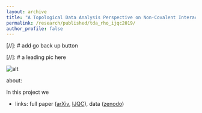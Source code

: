 ```yaml
---
layout: archive
title: "A Topological Data Analysis Perspective on Non-Covalent Interactions in Relativistic Calculations"
permalink: /research/published/tda_rho_ijqc2019/
author_profile: false
---
```


[//]: #  add go back up button

[//]: #  a leading pic here


![alt](./teaser2mod.png "title")


about:

In this project we 


* links: full paper ([arXiv](https://arxiv.org/abs/1908.00911), [IJQC](https://onlinelibrary.wiley.com/doi/10.1002/qua.26133)), data ([zenodo](https://zenodo.org/record/3358788#.XhIEz9-E45k))
